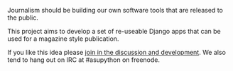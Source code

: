 Journalism should be building our own software tools that are released to the public.

This project aims to develop a set of re-useable Django apps that can be used for a magazine style publication.

If you like this idea please [join in the discussion and development](http://groups.google.com/group/django-newsroom).  We also tend to hang out on IRC at #asupython on freenode.
